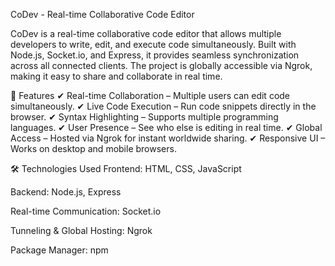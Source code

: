 CoDev - Real-time Collaborative Code Editor

CoDev is a real-time collaborative code editor that allows multiple developers to write, edit, and execute code simultaneously. Built with Node.js, Socket.io, and Express, it provides seamless synchronization across all connected clients. The project is globally accessible via Ngrok, making it easy to share and collaborate in real time.

🚀 Features
✔ Real-time Collaboration – Multiple users can edit code simultaneously.
✔ Live Code Execution – Run code snippets directly in the browser.
✔ Syntax Highlighting – Supports multiple programming languages.
✔ User Presence – See who else is editing in real time.
✔ Global Access – Hosted via Ngrok for instant worldwide sharing.
✔ Responsive UI – Works on desktop and mobile browsers.

🛠 Technologies Used
Frontend: HTML, CSS, JavaScript

Backend: Node.js, Express

Real-time Communication: Socket.io

Tunneling & Global Hosting: Ngrok

Package Manager: npm
